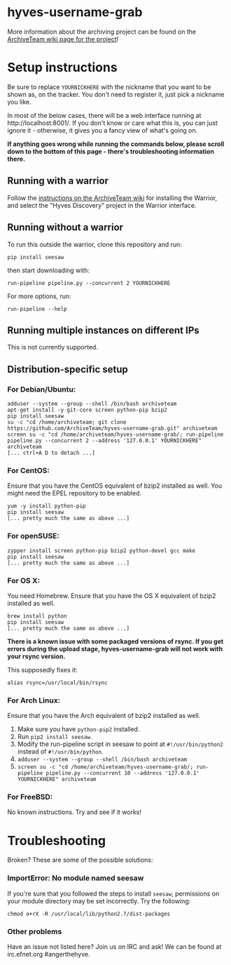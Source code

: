 hyves-username-grab
===================

More information about the archiving project can be found on the [ArchiveTeam wiki page for the project](http://archiveteam.org/index.php?title=Hyves)!

Setup instructions
=========================

Be sure to replace `YOURNICKHERE` with the nickname that you want to be shown as, on the tracker. You don't need to register it, just pick a nickname you like.

In most of the below cases, there will be a web interface running at http://localhost:8001/. If you don't know or care what this is, you can just ignore it - otherwise, it gives you a fancy view of what's going on.

**If anything goes wrong while running the commands below, please scroll down to the bottom of this page - there's troubleshooting information there.**

Running with a warrior
-------------------------

Follow the [instructions on the ArchiveTeam wiki](http://archiveteam.org/index.php?title=Warrior) for installing the Warrior, and select the "Hyves Discovery" project in the Warrior interface.

Running without a warrior
-------------------------

To run this outside the warrior, clone this repository and run:

    pip install seesaw

then start downloading with:

    run-pipeline pipeline.py --concurrent 2 YOURNICKHERE

For more options, run:

    run-pipeline --help
    
Running multiple instances on different IPs
-------------------------

This is not currently supported.

Distribution-specific setup
-------------------------

### For Debian/Ubuntu:

    adduser --system --group --shell /bin/bash archiveteam
    apt-get install -y git-core screen python-pip bzip2
    pip install seesaw
    su -c "cd /home/archiveteam; git clone https://github.com/ArchiveTeam/hyves-username-grab.git" archiveteam
    screen su -c "cd /home/archiveteam/hyves-username-grab/; run-pipeline pipeline.py --concurrent 2 --address '127.0.0.1' YOURNICKHERE" archiveteam
    [... ctrl+A D to detach ...]
    
### For CentOS:

Ensure that you have the CentOS equivalent of bzip2 installed as well. You might need the EPEL repository to be enabled.

    yum -y install python-pip
    pip install seesaw
    [... pretty much the same as above ...]

### For openSUSE:

    zypper install screen python-pip bzip2 python-devel gcc make
    pip install seesaw
    [... pretty much the same as above ...]

### For OS X:

You need Homebrew. Ensure that you have the OS X equivalent of bzip2 installed as well.

    brew install python
    pip install seesaw
    [... pretty much the same as above ...]

**There is a known issue with some packaged versions of rsync. If you get errors during the upload stage, hyves-username-grab will not work with your rsync version.**

This supposedly fixes it:

    alias rsync=/usr/local/bin/rsync

### For Arch Linux:

Ensure that you have the Arch equivalent of bzip2 installed as well.

1. Make sure you have `python-pip2` installed.
2. Run `pip2 install seesaw`.
3. Modify the run-pipeline script in seesaw to point at `#!/usr/bin/python2` instead of `#!/usr/bin/python`.
4. `adduser --system --group --shell /bin/bash archiveteam`
5. `screen su -c "cd /home/archiveteam/hyves-username-grab/; run-pipeline pipeline.py --concurrent 10 --address '127.0.0.1' YOURNICKHERE" archiveteam`

### For FreeBSD:

No known instructions. Try and see if it works!

Troubleshooting
=========================

Broken? These are some of the possible solutions:
    
### ImportError: No module named seesaw

If you're sure that you followed the steps to install `seesaw`, permissions on your module directory may be set incorrectly. Try the following:

    chmod o+rX -R /usr/local/lib/python2.7/dist-packages

### Other problems

Have an issue not listed here? Join us on IRC and ask! We can be found at irc.efnet.org #angerthehyve.

